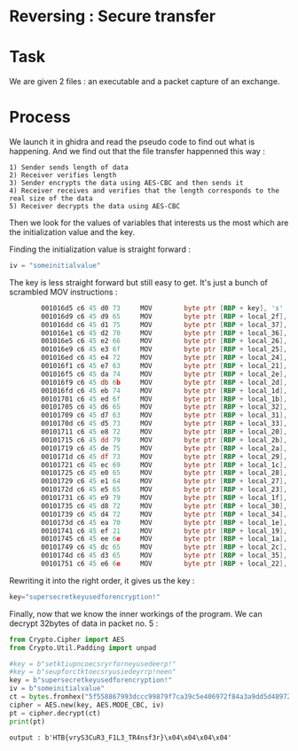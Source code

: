 
# Reversing : Secure transfer

# Task

We are given 2 files : an executable and a packet capture of an exchange.

# Process

We launch it in ghidra and read the pseudo code to find out what is happening. And we find out that the file transfer happenned this way :

```
1) Sender sends length of data
2) Receiver verifies length
3) Sender encrypts the data using AES-CBC and then sends it
4) Receiver receives and verifies that the length corresponds to the real size of the data
5) Receiver decrypts the data using AES-CBC
```

Then we look for the values of variables that interests us the most which are the initialization value and the key.

Finding the initialization value is straight forward :
```c
iv = "someinitialvalue"
```
The key is less straight forward but still easy to get. It's just a bunch of scrambled MOV instructions :
```asm
        001016d5 c6 45 d0 73     MOV        byte ptr [RBP + key], 's'
        001016d9 c6 45 d9 65     MOV        byte ptr [RBP + local_2f],'e'
        001016dd c6 45 d1 75     MOV        byte ptr [RBP + local_37],'u'
        001016e1 c6 45 d2 70     MOV        byte ptr [RBP + local_36],'p'
        001016e5 c6 45 e2 66     MOV        byte ptr [RBP + local_26],'f'
        001016e9 c6 45 e3 6f     MOV        byte ptr [RBP + local_25],'o'
        001016ed c6 45 e4 72     MOV        byte ptr [RBP + local_24],'r'
        001016f1 c6 45 e7 63     MOV        byte ptr [RBP + local_21],'c'
        001016f5 c6 45 da 74     MOV        byte ptr [RBP + local_2e],'t'
        001016f9 c6 45 db 6b     MOV        byte ptr [RBP + local_2d],'k'
        001016fd c6 45 eb 74     MOV        byte ptr [RBP + local_1d],'t'
        00101701 c6 45 ed 6f     MOV        byte ptr [RBP + local_1b],'o'
        00101705 c6 45 d6 65     MOV        byte ptr [RBP + local_32],'e'
        00101709 c6 45 d7 63     MOV        byte ptr [RBP + local_31],'c'
        0010170d c6 45 d5 73     MOV        byte ptr [RBP + local_33],'s'
        00101711 c6 45 e8 72     MOV        byte ptr [RBP + local_20],'r'
        00101715 c6 45 dd 79     MOV        byte ptr [RBP + local_2b],'y'
        00101719 c6 45 de 75     MOV        byte ptr [RBP + local_2a],'u'
        0010171d c6 45 df 73     MOV        byte ptr [RBP + local_29],'s'
        00101721 c6 45 ec 69     MOV        byte ptr [RBP + local_1c],'i'
        00101725 c6 45 e0 65     MOV        byte ptr [RBP + local_28],'e'
        00101729 c6 45 e1 64     MOV        byte ptr [RBP + local_27],'d'
        0010172d c6 45 e5 65     MOV        byte ptr [RBP + local_23],'e'
        00101731 c6 45 e9 79     MOV        byte ptr [RBP + local_1f],'y'
        00101735 c6 45 d8 72     MOV        byte ptr [RBP + local_30],'r'
        00101739 c6 45 d4 72     MOV        byte ptr [RBP + local_34],'r'
        0010173d c6 45 ea 70     MOV        byte ptr [RBP + local_1e],'p'
        00101741 c6 45 ef 21     MOV        byte ptr [RBP + local_19],'!'
        00101745 c6 45 ee 6e     MOV        byte ptr [RBP + local_1a],'n'
        00101749 c6 45 dc 65     MOV        byte ptr [RBP + local_2c],'e'
        0010174d c6 45 d3 65     MOV        byte ptr [RBP + local_35],'e'
        00101751 c6 45 e6 6e     MOV        byte ptr [RBP + local_22],'n'
```
Rewriting it into the right order, it gives us the key : 
```c
key="supersecretkeyusedforencryption!"
```
Finally, now that we know the inner workings of the program. We can decrypt 32bytes of data in packet no. 5 :

```python
from Crypto.Cipher import AES
from Crypto.Util.Padding import unpad

#key = b"setktiupncoecsryrforneyusedeerp!"
#key = b"seupforctktoecsryusiedeyrrp!neen"
key = b"supersecretkeyusedforencryption!"
iv = b"someinitialvalue"
ct = bytes.fromhex("5f558867993dccc99879f7ca39c5e406972f84a3a9dd5d48972421ff375cb18c")
cipher = AES.new(key, AES.MODE_CBC, iv)
pt = cipher.decrypt(ct)
print(pt)
```

```
output : b'HTB{vryS3CuR3_F1L3_TR4nsf3r}\x04\x04\x04\x04'
```
